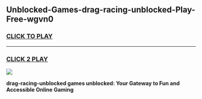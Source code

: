
## Unblocked-Games-drag-racing-unblocked-Play-Free-wgvn0
<h3>
<a href="https://premium76.site?title=drag-racing-unblocked&ref=18A1">CLICK TO PLAY</a></h3>
<hr>

<h3>
<a href="https://premium76.site?title=drag-racing-unblocked&ref=18A1">CLICK 2 PLAY</a>
  
</h3>

<a href="https://premium76.site?title=drag-racing-unblocked&ref=18A1"><img src="https://clearcache.store/games.png"></a>


**drag-racing-unblocked games unblocked: Your Gateway to Fun and Accessible Online Gaming**
